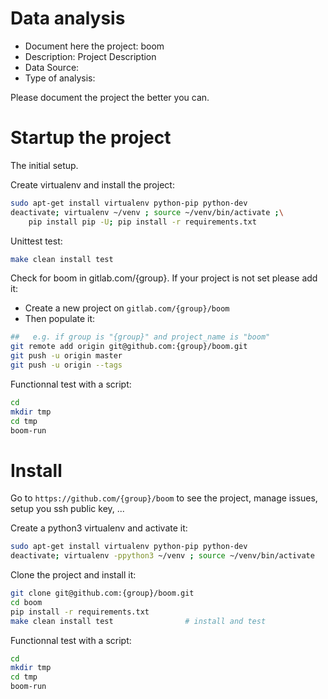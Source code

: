 # Data analysis
- Document here the project: boom
- Description: Project Description
- Data Source:
- Type of analysis:

Please document the project the better you can.

# Startup the project

The initial setup.

Create virtualenv and install the project:
```bash
sudo apt-get install virtualenv python-pip python-dev
deactivate; virtualenv ~/venv ; source ~/venv/bin/activate ;\
    pip install pip -U; pip install -r requirements.txt
```

Unittest test:
```bash
make clean install test
```

Check for boom in gitlab.com/{group}.
If your project is not set please add it:

- Create a new project on `gitlab.com/{group}/boom`
- Then populate it:

```bash
##   e.g. if group is "{group}" and project_name is "boom"
git remote add origin git@github.com:{group}/boom.git
git push -u origin master
git push -u origin --tags
```

Functionnal test with a script:

```bash
cd
mkdir tmp
cd tmp
boom-run
```

# Install

Go to `https://github.com/{group}/boom` to see the project, manage issues,
setup you ssh public key, ...

Create a python3 virtualenv and activate it:

```bash
sudo apt-get install virtualenv python-pip python-dev
deactivate; virtualenv -ppython3 ~/venv ; source ~/venv/bin/activate
```

Clone the project and install it:

```bash
git clone git@github.com:{group}/boom.git
cd boom
pip install -r requirements.txt
make clean install test                # install and test
```
Functionnal test with a script:

```bash
cd
mkdir tmp
cd tmp
boom-run
```
